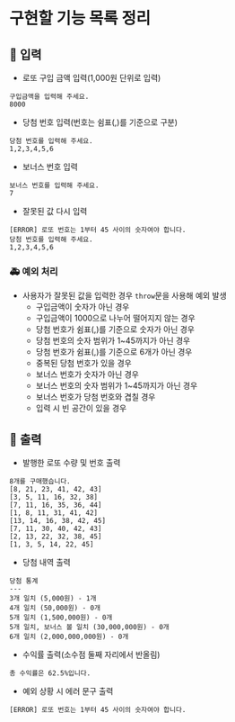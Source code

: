 # 구현할 기능 목록 정리

## 🚥 입력
- 로또 구입 금액 입력(1,000원 단위로 입력)
```
구입금액을 입력해 주세요.
8000
```
- 당첨 번호 입력(번호는 쉼표(,)를 기준으로 구분)
```
당첨 번호를 입력해 주세요.
1,2,3,4,5,6
```
- 보너스 번호 입력
```
보너스 번호를 입력해 주세요.
7
```
- 잘못된 값 다시 입력
```
[ERROR] 로또 번호는 1부터 45 사이의 숫자여야 합니다.
당첨 번호를 입력해 주세요.
1,2,3,4,5,6
```

### 🚑 예외 처리
- 사용자가 잘못된 값을 입력한 경우 `throw`문을 사용해 예외 발생
  - 구입금액이 숫자가 아닌 경우
  - 구입금액이 1000으로 나누어 떨어지지 않는 경우
  - 당첨 번호가 쉼표(,)를 기준으로 숫자가 아닌 경우
  - 당첨 번호의 숫자 범위가 1~45까지가 아닌 경우
  - 당첨 번호가 쉼표(,)를 기준으로 6개가 아닌 경우
  - 중복된 당첨 번호가 있을 경우
  - 보너스 번호가 숫자가 아닌 경우
  - 보너스 번호의 숫자 범위가 1~45까지가 아닌 경우
  - 보너스 번호가 당첨 번호와 겹칠 경우
  - 입력 시 빈 공간이 있을 경우

## 🚚 출력
- 발행한 로또 수량 및 번호 출력
```
8개를 구매했습니다.
[8, 21, 23, 41, 42, 43]
[3, 5, 11, 16, 32, 38]
[7, 11, 16, 35, 36, 44]
[1, 8, 11, 31, 41, 42]
[13, 14, 16, 38, 42, 45]
[7, 11, 30, 40, 42, 43]
[2, 13, 22, 32, 38, 45]
[1, 3, 5, 14, 22, 45]
```
- 당첨 내역 출력
```
당첨 통계
---
3개 일치 (5,000원) - 1개
4개 일치 (50,000원) - 0개
5개 일치 (1,500,000원) - 0개
5개 일치, 보너스 볼 일치 (30,000,000원) - 0개
6개 일치 (2,000,000,000원) - 0개
```

- 수익률 출력(소수점 둘째 자리에서 반올림)
```
총 수익률은 62.5%입니다.
```
- 예외 상황 시 에러 문구 출력
```
[ERROR] 로또 번호는 1부터 45 사이의 숫자여야 합니다.
```